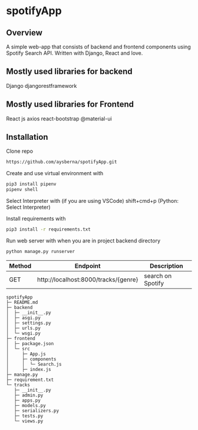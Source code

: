 # spotifyApp

## Overview

A simple web-app that consists of backend and frontend components using Spotify Search API.
Written with Django, React and love.

## Mostly used libraries for backend

Django
djangorestframework

## Mostly used libraries for Frontend

React js
axios
react-bootstrap
@material-ui

## Installation

Clone repo

```sh
https://github.com/aysberna/spotifyApp.git
```
Create and use virtual environment with 
```sh
pip3 install pipenv
pipenv shell
```
Select Interpreter with (if you are using VSCode)
shift+cmd+p (Python: Select Interpreter)

Install requirements with 
```sh
pip3 install -r requirements.txt
```

Run web server with when you are in project backend directory
```sh
python manage.py runserver
```
| Method | Endpoint | Description |
| ------ | ------   | ------ |
| GET | http://localhost:8000/tracks/{genre} | search on Spotify

```
spotifyApp
├─ README.md
├─ backend
│  ├─ __init__.py
│  ├─ asgi.py
│  ├─ settings.py
│  ├─ urls.py
│  └─ wsgi.py
├─ frontend
│  ├─ package.json
│  └─ src
│     ├─ App.js
│     ├─ components
│     │  └─ Search.js
│     ├─ index.js
├─ manage.py
├─ requirement.txt
└─ tracks
   ├─ __init__.py
   ├─ admin.py
   ├─ apps.py
   ├─ models.py
   ├─ serializers.py
   ├─ tests.py
   └─ views.py

```
